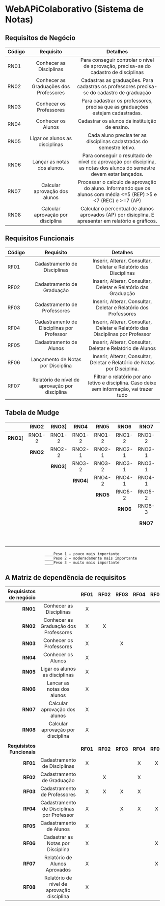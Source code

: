 # WebAPiColaborativo (Sistema de Notas)

## Requisitos de Negócio

| Código  | Requisito | Detalhes |
| ------------- |:-------------:|:---------------:|
| RN01     | Conhecer as Disciplinas     | Para conseguir controlar o nível de aprovação, precisa-se do cadastro de disciplinas
| RN02      | Conhecer as Graduações dos Professores     | Cadastras as graduações. Para cadastras os professores precisa-se do cadastro de graduação
| RN03      | Conhecer os Professores  |Para cadastrar os professores, precisa que as graduações estejam cadastradas.  
| RN04      | Conhecer os Alunos  | Cadastrar os alunos da instituição de ensino.
| RN05     | Ligar os alunos as disciplinas  | Cada aluno precisa ter as disciplinas cadastradas do semestre letivo.
| RN06     | Lançar as notas dos alunos.  | Para conseguir o resultado de nível de aprovação por disciplina, as notas dos alunos do semestre devem estar lançados.
| RN07     | Calcular aprovação dos alunos  | Processar o calculo de aprovação do aluno. Informando que os alunos com média <=5 (REP) >5 e <7 (REC) e >=7 (AP)
| RN08     | Calcular aprovação por disciplina | Calcular o percentual de alunos aprovados (AP) por disicplina. E apresentar em relatório e gráficos.

## Requisitos Funcionais

| Código  | Requisito | Detalhes |
| ------------- |:-------------:|:---------------:|
| RF01     | Cadastramento de Disciplinas    | Inserir, Alterar, Consultar, Deletar e Relatório das Disciplinas
| RF02     | Cadastramento de Graduação    | Inserir, Alterar, Consultar, Deletar e Relatório das Graduação
| RF03     | Cadastramento de Professores   | Inserir, Alterar, Consultar, Deletar e Relatório dos Professores
| RF04     | Cadastramento de Disciplinas por Professor    | Inserir, Alterar, Consultar, Deletar e Relatório das Disciplinas por Professor
| RF05    | Cadastramento de Alunos   | Inserir, Alterar, Consultar, Deletar e Relatório de Alunos
| RF06     | Lançamento de Notas por Disciplina   | Inserir, Alterar, Consultar, Deletar e Relatório de Notas por Disciplina. 
| RF07     | Relatório de nível de aprovação por disciplina    | Filtrar o relatório por ano letivo e disciplina. Caso deixe sem informação, vai trazer tudo

## Tabela de Mudge

|        | <b>RNO2</b> | <b>RNO3</b>] | <b>RNO4</b> | <b>RN05</b> | <b>RNO6</b> | <b>RNO7</b> | <b>RN08</b> | <b>Total</b> | <b>%</b> |
| ------ |:------:|:------:|:------:|:------:|:------:|:------:|:------:|:-------:|:---:|
| <b>RNO1</b>] | RNO1-2 | RNO1-2 | RNO1-2 | RNO1-2 | RNO1-2 | RNO1-2 | RNO1-2 | 14 | 27% |
|	       | <b>RNO2</b> | RNO2-2 | RNO2-1 | RNO2-1 | RNO2-1 | RNO2-1 | RNO2-1 | 6 | 12% |
|		     |        | <b>RNO3</b>] | RNO3-2 | RNO3-2 | RNO3-1 | RNO3-1 | RNO3-2 | 8 | 16% |
|        |        |        | <b>RNO4</b>] | RNO4-2 | RNO4-1 | RNO4-1 | RNO4-2 | 6 | 12% |
|				 |        |        |        | <b>RNO5</b> | RNO5-2 | RNO5-2 | RNO5-1 | 5 | 10% |
| 	  	 |			  |        |        |        | <b>RNO6</b> | RNO6-3 | RNO6-3 | 6 | 12% |
| 	  	 |			  |        |        |        |        | <b>RNO7</b> | RNO7-3 | 3 | 6% |
| 	  	 |			  |        |        |        |        |        | <b>RNO8</b> | 3 | 6% |
| 	  	 |			  |        |        |        |        |        |        | 51 | 100% |
                      ____Peso 1 – pouco mais importante
                      ____Peso 2 – moderadamente mais importante
                      ____Peso 3 – muito mais importante
                      
                      
## A Matriz de dependência de requisitos												
												
| <b>Requisistos de negócio</b>       |                      | <b>RF01</b> | <b>RF02</b> | <b>RF03</b> | <b>RF04</b> | <b>RF05</b> | <b>RF06</b> | <b>RF07</b> | <b>RF08</b> |
| ---------------------------------------------------:|:----:|:----:|:----:|:----:|:----:|:----:|:----:|:----:|:----:|												
| <b>RN01</b> |	Conhecer as Disciplinas               |   X  |     |      |      |      |      |      |      |      |						
| <b>RN02</b> |	Conhecer as Graduação dos Professores |   X  |  X  |      |      |      |      |      |      |      |						
| <b>RN03</b> |	Conhecer os Professores               |   X  |     |   X  |     |      |      |      |      |      |					
| <b>RN04</b> |	Conhecer os Alunos                    |   X  |     |      |      |      |      |      |      |      |						
| <b>RN05</b> |	Ligar os alunos as disciplinas        |   X  |     |      |      |      |      |      |      |      |						
| <b>RN06</b> |	Lancar as notas dos alunos            |   X  |     |      |      |      |      |      |      |      |						
| <b>RN07</b> |	Calcular aprovação dos alunos         |   X  |     |      |      |      |      |      |      |      |						
| <b>RN08</b> |	Calcular aprovação por disciplina     |   X  |     |      |      |      |      |      |      |      |						
|                                                                                                                   |
| <b>Requisistos Funcionais</b>	       |                     | <b>RF01</b> | <b>RF02</b> | <b>RF03</b> | <b>RF04</b> | <b>RF05</b> | <b>RF06</b> | <b>RF07</b> | <b>RF08</b> |
| <b>RF01</b> |	Cadastramento de Disciplinas	                |   X  |      |      |   X  |   X  |      |      |   X  |
| <b>RF02</b> | Cadastramento de Graduação	                |      |   X  |      |   X  |      |      |      |      |
| <b>RF03</b> |	Cadastramento de Professores			|   X  |   X  |   X  |   X  |      |      |      |      |
| <b>RF04</b> |	Cadastramento de Disciplinas por Professor	|   X  |      |   X  |   X  |   X  |      |      |      |	
| <b>RF05</b> |	Cadastramento de Alunos				|   X  |      |      |      |      |   X  |      |   X  |
| <b>RF06</b> |	Cadastrar as Notas por Disciplina		|   X  |      |      |      |   X  |   X  |   X  |   X  |
| <b>RF07</b> |	Relatório de Alunos Aprovados			|   X  |      |      |      |   X  |   X  |   X  |   X  |
| <b>RF08</b> |	Relatório de nível de aprovação disciplina	|   X  |      |      |      |      |      |      |   X  |			









